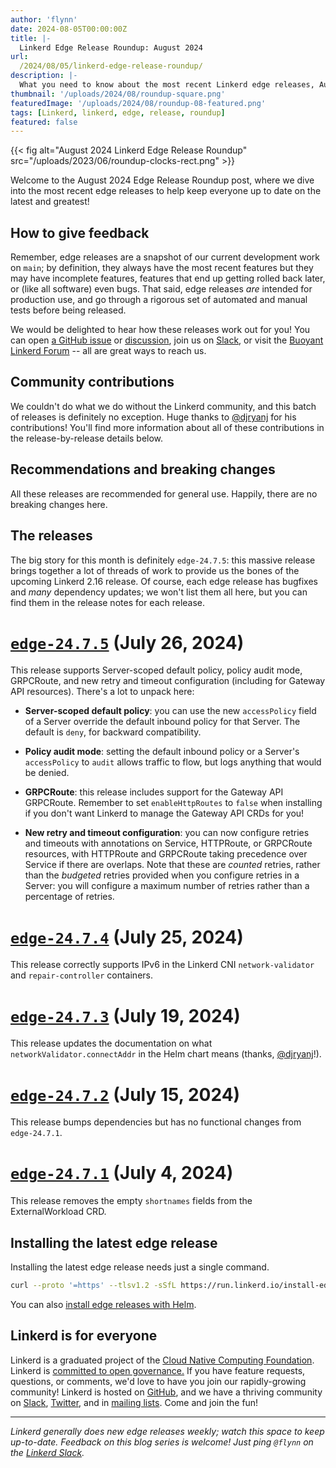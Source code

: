```yaml
---
author: 'flynn'
date: 2024-08-05T00:00:00Z
title: |-
  Linkerd Edge Release Roundup: August 2024
url:
  /2024/08/05/linkerd-edge-release-roundup/
description: |-
  What you need to know about the most recent Linkerd edge releases, August 2024 edition!
thumbnail: '/uploads/2024/08/roundup-square.png'
featuredImage: '/uploads/2024/08/roundup-08-featured.png'
tags: [Linkerd, linkerd, edge, release, roundup]
featured: false
---
```


{{< fig
  alt="August 2024 Linkerd Edge Release Roundup"
  src="/uploads/2023/06/roundup-clocks-rect.png" >}}

Welcome to the August 2024 Edge Release Roundup post, where we dive into the
most recent edge releases to help keep everyone up to date on the latest and
greatest!

## How to give feedback

Remember, edge releases are a snapshot of our current development work on
`main`; by definition, they always have the most recent features but they may
have incomplete features, features that end up getting rolled back later, or
(like all software) even bugs. That said, edge releases *are* intended for
production use, and go through a rigorous set of automated and manual tests
before being released.

We would be delighted to hear how these releases work out for you! You can
open [a GitHub issue](https://github.com/linkerd/linkerd2/issues/) or
[discussion](https://github.com/linkerd/linkerd2/discussions/), join us on
[Slack](https://slack.linkerd.io), or visit the [Buoyant Linkerd
Forum](https://linkerd.buoyant.io) -- all are great ways to reach us.

## Community contributions

We couldn't do what we do without the Linkerd community, and this batch of
releases is definitely no exception. Huge thanks to [@djryanj] for his
contributions! You'll find more information about all of these contributions
in the release-by-release details below.

[@djryanj]: https://github.com/djryanj

## Recommendations and breaking changes

All these releases are recommended for general use. Happily, there are no
breaking changes here.

## The releases

The big story for this month is definitely `edge-24.7.5`: this massive release
brings together a lot of threads of work to provide us the bones of the
upcoming Linkerd 2.16 release. Of course, each edge release has bugfixes and
_many_ dependency updates; we won't list them all here, but you can find them
in the release notes for each release.

# [`edge-24.7.5`](https://github.com/linkerd/linkerd2/releases/tag/edge-24.7.5) (July 26, 2024)

This release supports Server-scoped default policy, policy audit mode,
GRPCRoute, and new retry and timeout configuration (including for Gateway API
resources). There's a lot to unpack here:

* **Server-scoped default policy**: you can use the new `accessPolicy` field
  of a Server override the default inbound policy for that Server. The default
  is `deny`, for backward compatibility.

* **Policy audit mode**: setting the default inbound policy or a Server's
  `accessPolicy` to `audit` allows traffic to flow, but logs anything that
  would be denied.

* **GRPCRoute**: this release includes support for the Gateway API GRPCRoute.
  Remember to set `enableHttpRoutes` to `false` when installing if you don't
  want Linkerd to manage the Gateway API CRDs for you!

* **New retry and timeout configuration**: you can now configure retries and
  timeouts with annotations on Service, HTTPRoute, or GRPCRoute resources,
  with HTTPRoute and GRPCRoute taking precedence over Service if there are
  overlaps. Note that these are _counted_ retries, rather than the _budgeted_
  retries provided when you configure retries in a Server: you will configure
  a maximum number of retries rather than a percentage of retries.

# [`edge-24.7.4`](https://github.com/linkerd/linkerd2/releases/tag/edge-24.7.4) (July 25, 2024)

This release correctly supports IPv6 in the Linkerd CNI `network-validator`
and `repair-controller` containers.

# [`edge-24.7.3`](https://github.com/linkerd/linkerd2/releases/tag/edge-24.7.3) (July 19, 2024)

This release updates the documentation on what `networkValidator.connectAddr`
in the Helm chart means (thanks, [@djryanj]!).

# [`edge-24.7.2`](https://github.com/linkerd/linkerd2/releases/tag/edge-24.7.2) (July 15, 2024)

This release bumps dependencies but has no functional changes from `edge-24.7.1`.

# [`edge-24.7.1`](https://github.com/linkerd/linkerd2/releases/tag/edge-24.7.1) (July 4, 2024)

This release removes the empty `shortnames` fields from the ExternalWorkload CRD.

## Installing the latest edge release

Installing the latest edge release needs just a single command.

```bash
curl --proto '=https' --tlsv1.2 -sSfL https://run.linkerd.io/install-edge | sh
```

You can also [install edge releases with Helm](https://linkerd.io/2.15/tasks/install-helm/).

## Linkerd is for everyone

Linkerd is a graduated project of the [Cloud Native Computing
Foundation](https://cncf.io/). Linkerd is [committed to open
governance.](/2019/10/03/linkerds-commitment-to-open-governance/) If you have
feature requests, questions, or comments, we'd love to have you join our
rapidly-growing community! Linkerd is hosted on
[GitHub](https://github.com/linkerd/), and we have a thriving community on
[Slack](https://slack.linkerd.io/), [Twitter](https://twitter.com/linkerd), and
in [mailing lists](/community/get-involved/). Come and join the fun!

----

_Linkerd generally does new edge releases weekly; watch this space to keep
up-to-date. Feedback on this blog series is welcome! Just ping `@flynn` on the
[Linkerd Slack](https://slack.linkerd.io)._
